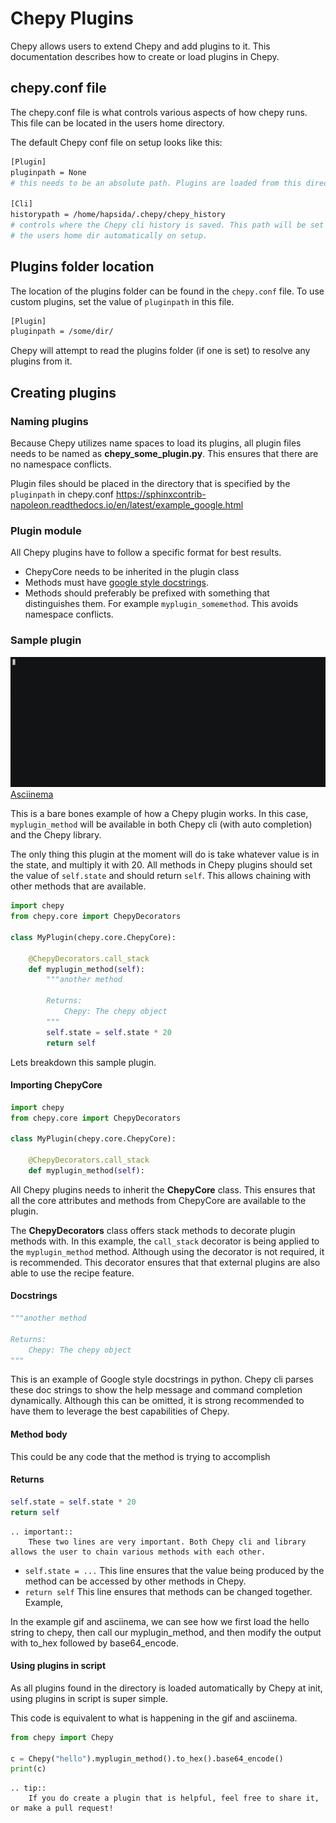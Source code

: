 # Chepy Plugins

Chepy allows users to extend Chepy and add plugins to it. This documentation describes how to create or load plugins in Chepy.

## chepy.conf file
The chepy.conf file is what controls various aspects of how chepy runs. This file can be located in the users home directory. 

The default Chepy conf file on setup looks like this:

```bash
[Plugin]
pluginpath = None
# this needs to be an absolute path. Plugins are loaded from this directory

[Cli]
historypath = /home/hapsida/.chepy/chepy_history
# controls where the Chepy cli history is saved. This path will be set to
# the users home dir automatically on setup.
```

## Plugins folder location
The location of the plugins folder can be found in the `chepy.conf` file. To use custom plugins, set the value of `pluginpath` in this file.

```bash
[Plugin]
pluginpath = /some/dir/
```

Chepy will attempt to read the plugins folder (if one is set) to resolve any plugins from it. 

## Creating plugins
### Naming plugins
Because Chepy utilizes name spaces to load its plugins, all plugin files needs to be named as **chepy_some_plugin.py**. This ensures that there are no namespace conflicts. 

Plugin files should be placed in the directory that is specified by the `pluginpath` in chepy.conf
https://sphinxcontrib-napoleon.readthedocs.io/en/latest/example_google.html
### Plugin module
All Chepy plugins have to follow a specific format for best results. 

- ChepyCore needs to be inherited in the plugin class
- Methods must have [google style docstrings](https://sphinxcontrib-napoleon.readthedocs.io/en/latest/example_google.html).
- Methods should preferably be prefixed with something that distinguishes them. For example `myplugin_somemethod`. This avoids namespace conflicts. 

### Sample plugin
![Plugin](./assets/plugin.gif)
[Asciinema](https://asciinema.org/a/apIR9AWO3EZpHrfKYfagVZk06)

This is a bare bones example of how a Chepy plugin works. In this case, `myplugin_method` will be available in both Chepy cli (with auto completion) and the Chepy library.

The only thing this plugin at the moment will do is take whatever value is in the state, and multiply it with 20. All methods in Chepy plugins should set the value of `self.state` and should return `self`. This allows chaining with other methods that are available. 

```python
import chepy
from chepy.core import ChepyDecorators

class MyPlugin(chepy.core.ChepyCore):
    
    @ChepyDecorators.call_stack
    def myplugin_method(self):
        """another method
        
        Returns:
            Chepy: The chepy object
        """
        self.state = self.state * 20
        return self
```

Lets breakdown this sample plugin.

#### Importing ChepyCore

```python
import chepy
from chepy.core import ChepyDecorators

class MyPlugin(chepy.core.ChepyCore):

    @ChepyDecorators.call_stack
    def myplugin_method(self):
```
All Chepy plugins needs to inherit the **ChepyCore** class. This ensures that all the core attributes and methods from ChepyCore are available to the plugin.

The **ChepyDecorators** class offers stack methods to decorate plugin methods with. In this example, the `call_stack` decorator is being applied to the `myplugin_method` method. Although using the decorator is not required, it is recommended. This decorator ensures that that external plugins are also able to use the recipe feature. 

#### Docstrings
```python
"""another method
        
Returns:
    Chepy: The chepy object
"""
```

This is an example of Google style docstrings in python. Chepy cli parses these doc strings to show the help message and command completion dynamically. Although this can be omitted, it is strong recommended to have them to leverage the best capabilities of Chepy. 

#### Method body
This could be any code that the method is trying to accomplish

#### Returns
```python
self.state = self.state * 20
return self
```
```eval_rst
.. important::
    These two lines are very important. Both Chepy cli and library allows the user to chain various methods with each other. 
```

- `self.state = ...` This line ensures that the value being produced by the method can be accessed by other methods in Chepy.
- `return self` This line ensures that methods can be changed together. Example, 

In the example gif and asciinema, we can see how we first load the hello string to chepy, then call our myplugin_method, and then modify the output with to_hex followed by base64_encode.

#### Using plugins in script
As all plugins found in the directory is loaded automatically by Chepy at init, using plugins in script is super simple. 

This code is equivalent to what is happening in the gif and asciinema. 

```python
from chepy import Chepy

c = Chepy("hello").myplugin_method().to_hex().base64_encode()
print(c)
```

```eval_rst
.. tip::
    If you do create a plugin that is helpful, feel free to share it, or make a pull request!   
```
